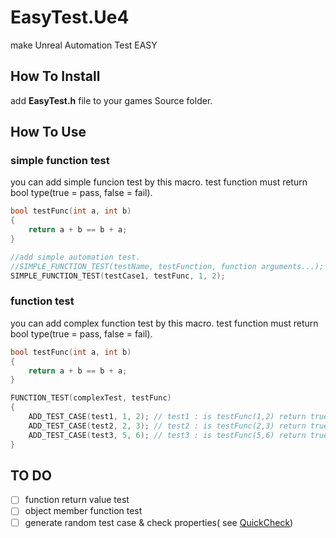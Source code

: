 # EasyTest.Ue4

make Unreal Automation Test EASY

## How To Install

add **EasyTest.h** file to your games Source folder. 

## How To Use

### simple function test

you can add simple funcion test by this macro. test function must return bool type(true = pass, false = fail).

```C++
bool testFunc(int a, int b)
{
    return a + b == b + a;
}

//add simple automation test.
//SIMPLE_FUNCTION_TEST(testName, testFunction, function arguments...);
SIMPLE_FUNCTION_TEST(testCase1, testFunc, 1, 2);
```

### function test

you can add complex function test by this macro. test function must return bool type(true = pass, false = fail).

```C++
bool testFunc(int a, int b)
{
    return a + b == b + a;
}

FUNCTION_TEST(complexTest, testFunc)
{
    ADD_TEST_CASE(test1, 1, 2); // test1 : is testFunc(1,2) return true
    ADD_TEST_CASE(test2, 2, 3); // test2 : is testFunc(2,3) return true
    ADD_TEST_CASE(test3, 5, 6); // test3 : is testFunc(5,6) return true
}
```

## TO DO

- [ ] function return value test
- [ ] object member function test
- [ ] generate random test case & check properties( see [QuickCheck](http://www.cse.chalmers.se/~rjmh/QuickCheck/))